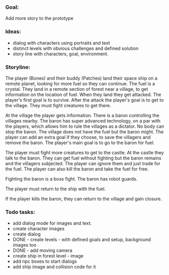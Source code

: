 
### Goal:
Add more story to the prototype

### Ideas:
 * dialog with characters using portraits and text 
 * distinct levels with obvious challenges and defined solution
 * story line with characters, goal, environment.

### Storyline:
The player (Bones) and their buddy (Patches) land their space ship on a remote planet, looking for more fuel so they can continue. The fuel is a crystal. They land in a remote section of forest near a village, to get information on the location of fuel. When they land they get attacked. The player's first goal is to survive. After the attack the player's goal is to get to 
the village. They must fight creatures to get there. 

At the village the player gets information. There is a baron controlling the villages nearby. The baron has super advanced technology, on a par with the players, which allows him to rule the villages as a dictator. No body can stop the baron. The village does not have the fuel but the baron might. The player can add an extra goal if they choose, to save the villagers and remove the baron. The player's main goal is to go to the baron for fuel.

The player must fight more creatures to get to the castle. At the castle they talk to the baron. They can get fuel without fighting but the baron remains and the villagers subjected. The player can ignore them and just trade for the fuel. The player can also kill the baron and take the fuel for free.

Fighting the baron is a boss fight. The baron has robot guards. 

The player must return to the ship with the fuel.

If the player kills the baron, they can return to the village and gain closure.

### Todo tasks:
 * add dialog mode for images and text.
 * create character images
 * create dialog
 * DONE - create levels - with defined goals and setup, background images too
 * DONE - add moving camera 
 * create ship in forest level - image
 * add npc boxes to start dialogs
 * add ship image and collision code for it



